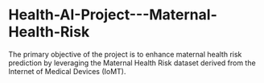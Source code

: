 # Health-AI-Project---Maternal-Health-Risk
The primary objective of the project is to enhance maternal health risk prediction by leveraging the Maternal Health Risk dataset derived from the Internet of Medical Devices (IoMT).
